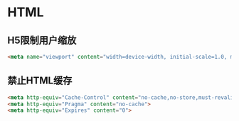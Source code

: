 # HTML

## H5限制用户缩放

```html
<meta name="viewport" content="width=device-width, initial-scale=1.0, minimum-scale=1.0, maximum-scale=1.0, user-scalable=no" />
```

## 禁止HTML缓存

```html
<meta http-equiv="Cache-Control" content="no-cache,no-store,must-revalidate">
<meta http-equiv="Pragma" content="no-cache">
<meta http-equiv="Expires" content="0">
```
